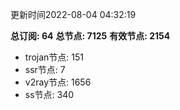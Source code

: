 更新时间2022-08-04 04:32:19

**总订阅: 64**
**总节点: 7125**
**有效节点: 2154**
- trojan节点: 151
- ssr节点: 7
- v2ray节点: 1656
- ss节点: 340
